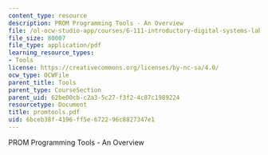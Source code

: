 ```yaml
---
content_type: resource
description: PROM Programming Tools - An Overview
file: /ol-ocw-studio-app/courses/6-111-introductory-digital-systems-laboratory-fall-2002/6bceb38f4196ff5e672296c8827347e1_promtools.pdf
file_size: 80007
file_type: application/pdf
learning_resource_types:
- Tools
license: https://creativecommons.org/licenses/by-nc-sa/4.0/
ocw_type: OCWFile
parent_title: Tools
parent_type: CourseSection
parent_uid: 62be00cb-c2a3-5c27-f3f2-4c87c1989224
resourcetype: Document
title: promtools.pdf
uid: 6bceb38f-4196-ff5e-6722-96c8827347e1
---
```

PROM Programming Tools - An Overview